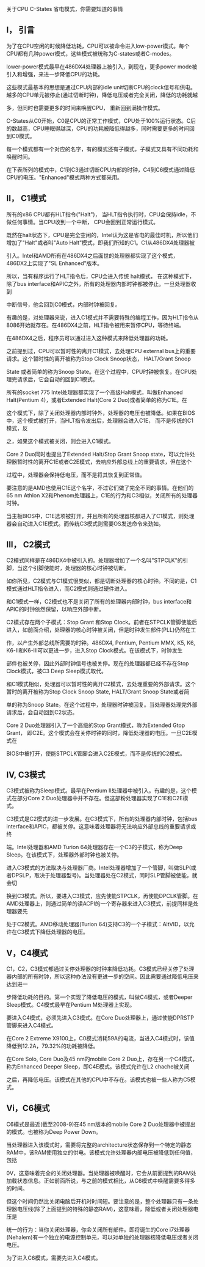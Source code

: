 
关于CPU C-States 省电模式，你需要知道的事情

## I， 引言

为了在CPU空闲的时候降低功耗，CPU可以被命令进入low-power模式。每个CPU都有几种power模式，这些模式被统称为C-states或者C-modes。

lower-power模式最早在486DX4处理器上被引入，到现在，更多power mode被引入和增强，来进一步降低CPU的功耗。

这些模式最基本的思想是通过CPU内部的idle unit切断CPU的clock信号和供电。越多的CPU单元被停止(通过切断时钟)，降低电压或者完全关闭，降低的功耗就越

多，但同时也需要更多的时间来唤醒CPU， 重新回到满操作模式。

C-States从C0开始，C0是CPU的正常工作模式，CPU处于100%运行状态。C后的数越高，CPU睡眠得越深，CPU的功耗被降低得越多，同时需要更多的时间回到C0模式。

每一个模式都有一个对应的名字，有的模式还有子模式，子模式又具有不同功耗和唤醒时间。

在下表所列的模式中，C1到C3通过切断CPU内部的时钟，C4到C6模式通过降低CPU的电压。"Enhanced"模式两种方式都采用。

## II， C1模式

所有的x86 CPU都有HLT指令("Halt")， 当HLT指令执行时，CPU会保持idle，不做任何事情。当CPU收到一个中断， CPU会回到正常运行模式。

既然在halt状态下，CPU是完全空闲的，Intel认为这是省电的最佳时机，所以他们增加了"Halt"或者叫"Auto Halt"模式，即我们所知的C1。C1从486DX4处理器被

引入。Intel和AMD所有在486DX4之后面世的处理器都实现了这个模式，486DX2上实现了"SL Enhanced"版本。

所以，当有程序运行了HLT指令后，CPU会进入传统 halt模式， 在这种模式下，除了bus interface和APIC之外，所有的处理器内部时钟都被停止。一旦处理器收到

中断信号，他会回到C0模式，内部时钟被回复。

有趣的是，对处理器来说，进入C1模式并不需要特殊的编程工作，因为HLT指令从8086开始就存在。在486DX4之前，HLT指令被用来暂停CPU，等待终端。

在486DX4之后，程序员可以通过进入这种模式来降低处理器的功耗。

之前提到过，CPU可以暂时性的离开C1模式，去处理CPU external bus上的重要请求。这个暂时性的离开被称为Stop Clock Snoop状态， HALT/Grant Snoop 

State 或者简单的称为Snoop State。在这个过程中，CPU时钟被恢复。在CPU处理完请求后，它会自动的回到C1模式。

所有的socket 775 Intel处理器都实现了一个高级Halt模式，叫做Enhanced Halt(Pentium 4)，或者Extended Halt(Core 2 Duo)或者简单的称为C1E。在

这个模式下，除了关闭处理器内部时钟外，处理器的电压也被降低。如果在BIOS中，这个模式被打开，当HLT指令发出后，处理器会进入C1E， 而不是传统的C1模式，反

之，如果这个模式被关闭，则会进入C1模式。

Core 2 Duo同时也提出了Extended Halt/Stop Grant Snoop state，可以允许处理器暂时性的离开C1E或者C2E模式，去响应外部总线上的重要请求，但在这个

过程中，处理器会保持低电压，而不是将其恢复到正常值。

要注意的是AMD也使用C1E这个名字，不过它们做了完全不同的事情。在他们的65 nm Athlon X2和Phenom处理器上，C1E的行为和C3相似，关闭所有的处理器时钟。

当主板BIOS中，C1E选项被打开，并且所有的处理器核都进入了C1模式，则处理器会自动进入C1E模式。而传统C3模式则需要OS发送命令来劲如。

## III， C2模式

C2模式同样是在486DX4中被引入的。处理器增加了一个名叫"STPCLK"的引脚，当这个引脚使能时，处理器的核心时钟被切断。

如你所见，C2模式与C1模式很类似，都是切断处理器的核心时钟。不同的是，C1模式通过HLT指令进入，而C2模式则通过硬件进入。

和C1模式一样，C2模式也不是关闭了所有的处理器内部时钟，bus interface和APIC的时钟依然保留，以响应外部中断。

C2模式存在两个子模式：Stop Grant 和Stop Clock。前者在STPCLK管脚使能后进入，如前面介绍，处理器的核心时钟被关闭，但是时钟发生部件(PLL)仍然在工

作，以产生外部总线所需要的时钟。486DX4, Pentium, Pentium MMX, K5, K6, K6-II和K6-III可以更进一步，进入Stop Clock模式。在该模式下，时钟发生

部件也被关停，因此外部时钟信号也被关停。现在的处理器都已经不存在Stop Clock模式，被C3 Deep Sleep模式取代。

和C1模式相似，处理器可以暂时性的离开C2模式，去处理重要的外部请求。这个暂时的离开被称为Stop Clock Snoop State, HALT/Grant Snoop State或者简

单的称为Snoop State。在这个过程中，处理器时钟被回复。当处理器处理完外部请求后，会自动回到C2状态。

Core 2 Duo处理器引入了一个高级的Stop Grant模式，称为Extended Gtop Grant， 即C2E。这个模式会在关停时钟的同时，降低处理器的电压。一旦C2E模式在

BIOS中被打开，使能STPCLK管脚会进入C2E模式，而不是传统的C2模式。

## IV, C3模式

C3模式被称为Sleep模式。最早在Pentium II处理器中被引入。有趣的是，这个模式在部分Core 2 Duo处理器中并不存在。但这部粉处理器实现了C1E和C2E模式。

C3模式是C2模式的进一步发展。在C3模式下，所有的处理器内部时钟，包括bus interface和APIC，都被关停。这意味着处理器将无法响应外部总线的重要请求或终

端。Intel处理器和AMD Turion 64处理器存在一个C3的子模式，称为Deep Sleep。在该模式下，处理器外部时钟也被关停。

进入C3模式的方法取决与处理器厂商。Intel处理器增加了一个管脚，叫做SLP(或者DPSLP，取决于处理器型号)。当处理器处在C2模式，同时SLP管脚被使能，就会切

换到C3模式。所以，要进入C3模式，应先使能STPCLK，再使能DPCLK管脚。在AMD处理器上，则通过简单的读ACPI的一个寄存器来进入C3模式，前提同样是处理器要先

处于C2模式。AMD移动处理器(Turion 64)支持C3的一个子模式：AltVID，以允许在C3模式下降低处理器的电压。

## V，C4模式

C1，C2，C3模式都通过关停处理器的时钟来降低功耗。C3模式已经关停了处理器内部的所有时钟，所以这种办法没有更进一步的空间。因此需要通过降低电压来达到进一

步降低功耗的目的。第一个实现了降低电压的模式，叫做C4模式，或者Deeper Sleep模式。C4模式最早在Pentium M处理器上实现。

要进入C4模式，必须先进入C3模式。在Core Duo处理器上，通过使能DPRSTP管脚来进入C4模式。

在Core 2 Extreme X9100上，C0模式消耗59A的电流，当进入C4模式时，该值降低到12.2A，79.32%的功耗被降低。

在Core Solo, Core Duo及45 nm的mobile Core 2 Duo上，存在另一个C4模式，称为Enhanced Deeper Sleep，即C4E模式。该模式允许在L2 chache被关闭

之后，再降低电压。该模式在其他的CPU中不存在。该模式也被一些人称为C5模式。

## Vi，C6模式

C6模式是最近(截至2008-9)在45 nm版本的mobile Core 2 Duo处理器中被提出的模式。也被称为Deep Power Down。

当处理器进入该模式时，需要将完整的architecture状态保存到一个特定的静态RAM中，该RAM使用独立的供电。该模式允许处理器内部电压被降低到任何值，包括

0V，这意味着完全的关闭处理器。当处理器被唤醒时，它会从前面提到的RAM处加载状态信息。正如前面所说，与之前的模式相比，从C6模式中唤醒需要多得多的时间。

但这个时间仍然比关闭电脑后开机时时间短。要注意的是，整个处理器只有一条处理器电压线(除了上面提到的特殊的静态RAM)，这意味着，降低或者关闭处理器电压是

统一的行为：当你关闭处理器，你会关闭所有部件。即将诞生的Core i7处理器(Nehalem)有一个独立的电源控制单元，可以对单独的处理器核降低电压或者关闭电压。

为了进入C6模式，需要先进入C4模式。



